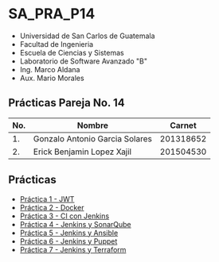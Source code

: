 # SA_PRA_P14

- Universidad de San Carlos de Guatemala
- Facultad de Ingenieria
- Escuela de Ciencias y Sistemas
- Laboratorio de Software Avanzado "B"
- Ing. Marco Aldana
- Aux. Mario Morales

## **Prácticas Pareja No. 14**

| No. | Nombre                         | Carnet    |
| --- | ------------------------------ | --------- |
|  1. | Gonzalo Antonio Garcia Solares | 201318652 |
|  2. | Erick Benjamin Lopez Xajil     | 201504530 |

## Prácticas

- [Práctica 1 - JWT](/Practica_1/README.md)
- [Práctica 2 - Docker](/Practica_2/README.md)
- [Práctica 3 - CI con Jenkins](/Practica_3/README.md)
- [Práctica 4 - Jenkins y SonarQube](/Practica_4/README.md)
- [Práctica 5 - Jenkins y Ansible](/Practica_5/README.md)
- [Práctica 6 - Jenkins y Puppet](/Practica_6/README.md)
- [Práctica 7 - Jenkins y Terraform](/Practica_6/README.md)